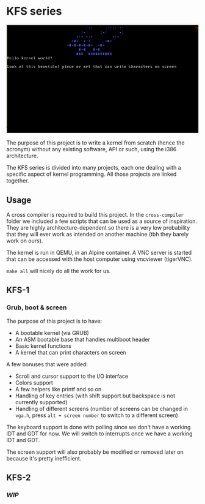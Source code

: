# KFS series

![alt text](image.png)

The purpose of this project is to write a kernel from scratch (hence the acronym) without any existing software, API or such, using the i386 architecture.

The KFS series is divided into many projects, each one dealing with a specific aspect of kernel programming. All those projects are linked together.

## Usage

A cross compiler is required to build this project. In the `cross-compiler` folder we included a few scripts that can be used as a source of inspiration. They are highly architecture-dependent so there is a very low probability that they will ever work as intended on another machine (tbh they barely work on ours).

The kernel is run in QEMU, in an Alpine container. A VNC server is started that can be accessed with the host computer using vncviewer (tigerVNC).

`make all` will nicely do all the work for us.

## KFS-1

### Grub, boot & screen

The purpose of this project is to have:
- A bootable kernel (via GRUB)
- An ASM bootable base that handles multiboot header
- Basic kernel functions
- A kernel that can print characters on screen

A few bonuses that were added:
- Scroll and cursor support to the I/O interface
- Colors support
- A few helpers like printf and so on
- Handling of key entries (with shift support but backspace is not currently supported)
- Handling of different screens (number of screens can be changed in `vga.h`, press `alt + screen number` to switch to a different screen)

The keyboard support is done with polling since we don't have a working IDT and GDT for now. We will switch to interrupts once we have a working IDT and GDT.

The screen support will also probably be modified or removed later on because it's pretty inefficient.

## KFS-2
### *WIP*
